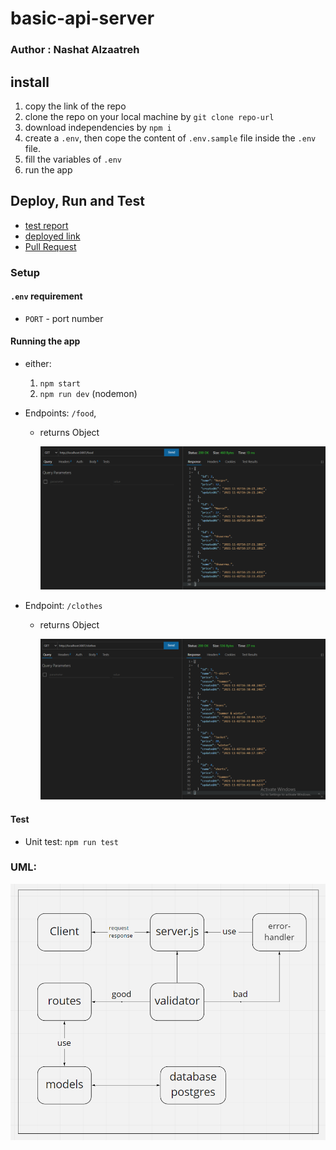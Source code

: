 # basic-api-server

### Author : Nashat Alzaatreh

## install

1. copy the link of the repo
1. clone the repo on your local machine by `git clone repo-url`
1. download independencies by `npm i`
1. create a `.env`, then cope the content of `.env.sample` file inside the `.env` file.
1. fill the variables of `.env`
1. run the app

## Deploy, Run and Test

- [test report](https://github.com/NashatAlzaatreh/basic-api-server/actions)
- [deployed link](https://nashat-basic-api-server.herokuapp.com/)
- [Pull Request](https://github.com/NashatAlzaatreh/basic-api-server/pull/2)

### Setup

#### `.env` requirement

- `PORT` - port number

#### Running the app

- either:
  1. `npm start`
  1. `npm run dev` (nodemon)
- Endpoints: `/food`,

  - returns Object

    ![Object](./img/getAllFoodData.PNG)

- Endpoint: `/clothes`

  - returns Object

    ![Object](./img/getAllClothesData.PNG)

#### Test

- Unit test: `npm run test`

### UML:

![uml](./img/lab03uml.PNG)
